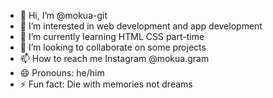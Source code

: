 - 👋 Hi, I’m @mokua-git
- 👀 I’m interested in web development and app development 
- 🌱 I’m currently learning HTML CSS part-time
- 💞️ I’m looking to collaborate on some projects
- 📫 How to reach me Instagram @mokua.gram
- 😄 Pronouns: he/him
- ⚡ Fun fact: Die with memories not dreams

<!---
mokua-git/mokua-git is a ✨ special ✨ repository because its `README.md` (this file) appears on your GitHub profile.
You can click the Preview link to take a look at your changes.
--->

